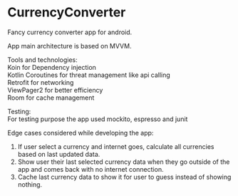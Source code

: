 # CurrencyConverter
Fancy currency converter app for android. 

App main architecture is based on MVVM. 

Tools and technologies: <br>
Koin for Dependency injection<br>
Kotlin Coroutines for threat management like api calling<br>
Retrofit for networking<br>
ViewPager2 for better efficiency<br>
Room for cache management<br>

Testing:<br>
For testing purpose the app used mockito, espresso and junit<br>


Edge cases considered while developing the app:<br>
1. If user select a currency and internet goes, calculate all currencies based on last updated data.<br>
2. Show user their last selected currency data when they go outside of the app and comes back with no internet connection. <br>
3. Cache last currency data to show it for user to guess instead of showing nothing. <br>
